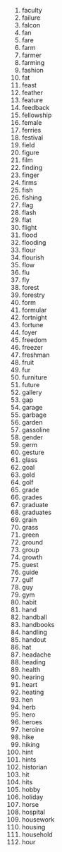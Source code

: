 1. faculty
2. failure
3. falcon
4. fan
5. fare
6. farm
7. farmer
8. farming
9. fashion
10. fat
11. feast
12. feather
13. feature
14. feedback
15. fellowship
16. female
17. ferries
18. festival
19. field
20. figure
21. film
22. finding
23. finger
24. firms
25. fish
26. fishing
27. flag
28. flash
29. flat
30. flight
31. flood
32. flooding
33. flour
34. flourish
35. flow
36. flu
37. fly
38. forest
39. forestry
40. form
41. formular
42. fortnight
43. fortune
44. foyer
45. freedom
46. freezer
47. freshman
48. fruit
49. fur
50. furniture
51. future
52. gallery
53. gap
54. garage
55. garbage
56. garden
57. gassoline
58. gender
59. germ
60. gesture
61. glass
62. goal
63. gold
64. golf
65. grade
66. grades
67. graduate
68. graduates
69. grain
70. grass
71. green
72. ground
73. group
74. growth
75. guest
76. guide
77. gulf
78. guy
79. gym
80. habit
81. hand
82. handball
83. handbooks
84. handling
85. handout
86. hat
87. headache
88. heading
89. health
90. hearing
91. heart
92. heating
93. hen
94. herb
95. hero
96. heroes
97. heroine
98. hike
99. hiking
100. hint
101. hints
102. historian
103. hit
104. hits
105. hobby
106. holiday
107. horse
108. hospital
109. housework
110. housing
111. household
112. hour